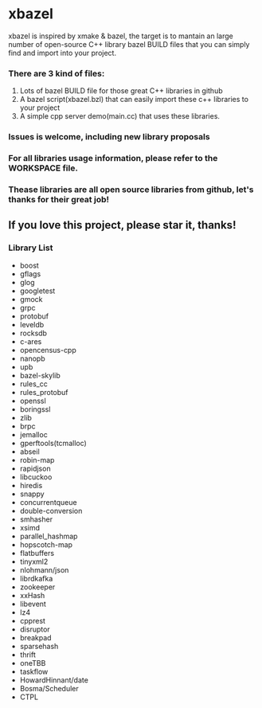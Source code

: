 # xbazel
xbazel is inspired by xmake & bazel, the target is to mantain an large number of open-source C++ library bazel BUILD files that you can simply find and import into your project.
### There are 3 kind of files:
1. Lots of bazel BUILD file for those great C++ libraries in github
2. A bazel script(xbazel.bzl) that can easily import these c++ libraries to your project
3. A simple cpp server demo(main.cc) that uses these libraries.


### Issues is welcome, including new library proposals

### For all libraries usage information, please refer to the WORKSPACE file.

### Thease libraries are all open source libraries from github, let's thanks for their great job!


## If you love this project, please star it, thanks!

### Library List
- boost
- gflags
- glog
- googletest
- gmock
- grpc
- protobuf
- leveldb
- rocksdb
- c-ares
- opencensus-cpp
- nanopb
- upb
- bazel-skylib
- rules_cc
- rules_protobuf
- openssl
- boringssl
- zlib
- brpc
- jemalloc
- gperftools(tcmalloc)
- abseil
- robin-map
- rapidjson
- libcuckoo
- hiredis
- snappy
- concurrentqueue
- double-conversion
- smhasher
- xsimd
- parallel_hashmap
- hopscotch-map
- flatbuffers
- tinyxml2
- nlohmann/json
- librdkafka
- zookeeper
- xxHash
- libevent
- lz4
- cpprest
- disruptor
- breakpad
- sparsehash
- thrift
- oneTBB
- taskflow
- HowardHinnant/date
- Bosma/Scheduler
- CTPL






